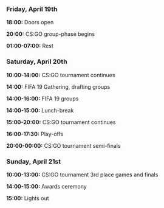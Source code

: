 ### Friday, April 19th

**18:00:** Doors open

**20:00:** CS:GO group-phase begins

**01:00-07:00:** Rest

### Saturday, April 20th

**10:00-14:00:** CS:GO tournament continues

**14:00:** FIFA 19 Gathering, drafting groups

**14:00-16:00:** FIFA 19 groups

**14:00-15:00:** Lunch-break

**15:00-20:00:** CS:GO tournament continues

**16:00-17:30:** Play-offs

**20:00-00:00:** CS:GO tournament semi-finals

### Sunday, April 21st

**10:00-13:00:** CS:GO tournament 3rd place games and finals

**14:00-15:00:** Awards ceremony

**15:00:** Lights out
